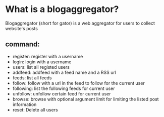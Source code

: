 # What is a blogaggregator?
Blogaggregator (short for gator) is a web aggregator for users to collect website's posts

## command:
- register: register with a username
- login: login with a username
- users: list all registed users
- addfeed: addfeed with a feed name and a RSS url
- feeds: list all feeds
- follow: follow with a url in the feed to follow for the current user
- following: list the following feeds for current user
- unfollow: unfollow certain feed for current user
- browse: browse with optional argument limit for limiting the listed post information
- reset: Delete all users
  
